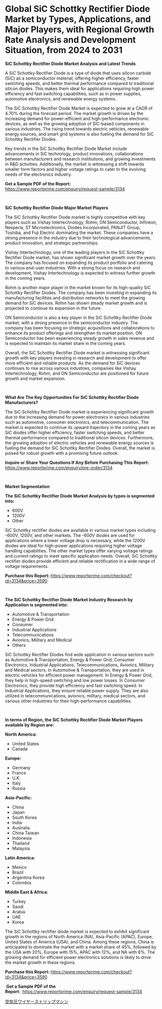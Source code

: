 <p><h1>Global SiC Schottky Rectifier Diode Market by Types, Applications, and Major Players, with Regional Growth Rate Analysis and Development Situation, from 2024 to 2031</h1></p><p><strong>SiC Schottky Rectifier Diode Market Analysis and Latest Trends</strong></p>
<p><p>A SiC Schottky Rectifier Diode is a type of diode that uses silicon carbide (SiC) as a semiconductor material, offering higher efficiency, faster switching speeds, and better thermal performance compared to traditional silicon diodes. This makes them ideal for applications requiring high power efficiency and fast switching capabilities, such as in power supplies, automotive electronics, and renewable energy systems.</p><p>The SiC Schottky Rectifier Diode Market is expected to grow at a CAGR of 4.70% during the forecast period. The market growth is driven by the increasing demand for power-efficient and high-performance electronic devices, as well as the growing adoption of SiC-based components in various industries. The rising trend towards electric vehicles, renewable energy sources, and smart grid systems is also fueling the demand for SiC Schottky Rectifier Diodes.</p><p>Key trends in the SiC Schottky Rectifier Diode Market include advancements in SiC technology, product innovations, collaborations between manufacturers and research institutions, and growing investments in R&D activities. Additionally, the market is witnessing a shift towards smaller form factors and higher voltage ratings to cater to the evolving needs of the electronics industry.</p></p>
<p><strong>Get a Sample PDF of the Report:&nbsp;</strong> <a href="https://www.reportprime.com/enquiry/request-sample/3134">https://www.reportprime.com/enquiry/request-sample/3134</a></p>
<p>&nbsp;</p>
<p><strong>SiC Schottky Rectifier Diode Major Market Players</strong></p>
<p><p>The SiC Schottky Rectifier Diode market is highly competitive with key players such as Vishay Intertechnology, Rohm, ON Semiconductor, Infineon, Nexperia, ST Microelectronics, Diodes Incorporated, PANJIT Group, Toshiba, and Fuji Electric dominating the market. These companies have a strong presence in the industry due to their technological advancements, product innovation, and strategic partnerships.</p><p>Vishay Intertechnology, one of the leading players in the SiC Schottky Rectifier Diode market, has shown significant market growth over the years. The company has focused on expanding its product portfolio and catering to various end-user industries. With a strong focus on research and development, Vishay Intertechnology is expected to witness further growth in the coming years.</p><p>Rohm is another major player in the market known for its high-quality SiC Schottky Rectifier Diodes. The company has been investing in expanding its manufacturing facilities and distribution networks to meet the growing demand for SiC devices. Rohm has shown steady market growth and is projected to continue its expansion in the future.</p><p>ON Semiconductor is also a key player in the SiC Schottky Rectifier Diode market, with a strong presence in the semiconductor industry. The company has been focusing on strategic acquisitions and collaborations to enhance its product offerings and strengthen its market position. ON Semiconductor has been experiencing steady growth in sales revenue and is expected to maintain its market share in the coming years.</p><p>Overall, the SiC Schottky Rectifier Diode market is witnessing significant growth with key players investing in research and development to offer more efficient and reliable products. As the demand for SiC devices continues to rise across various industries, companies like Vishay Intertechnology, Rohm, and ON Semiconductor are positioned for future growth and market expansion.</p></p>
<p>&nbsp;</p>
<p><strong>What Are The Key Opportunities For SiC Schottky Rectifier Diode Manufacturers?</strong></p>
<p><p>The SiC Schottky Rectifier Diode market is experiencing significant growth due to the increasing demand for power electronics in various industries such as automotive, consumer electronics, and telecommunication. The market is expected to continue its upward trajectory in the coming years as SiC diodes offer higher efficiency, faster switching speeds, and better thermal performance compared to traditional silicon devices. Furthermore, the growing adoption of electric vehicles and renewable energy sources is fueling the demand for SiC Schottky Rectifier Diodes. Overall, the market is poised for robust growth with a promising future outlook.</p></p>
<p><strong>Inquire or Share Your Questions If Any Before Purchasing This Report:</strong> <a href="https://www.reportprime.com/enquiry/pre-order/3134">https://www.reportprime.com/enquiry/pre-order/3134</a></p>
<p>&nbsp;</p>
<p><strong>Market Segmentation</strong></p>
<p><strong>The SiC Schottky Rectifier Diode Market Analysis by types is segmented into:</strong></p>
<p><ul><li>600V</li><li>1200V</li><li>Other</li></ul></p>
<p><p>SiC Schottky rectifier diodes are available in various market types including -600V, 1200V, and other markets. The -600V diodes are used for applications where a lower voltage drop is necessary, while the 1200V diodes are ideal for high-power applications requiring higher voltage handling capabilities. The other market types offer varying voltage ratings and current ratings to meet specific application needs. Overall, SiC Schottky rectifier diodes provide efficient and reliable rectification in a wide range of voltage requirements.</p></p>
<p><strong>Purchase this Report:&nbsp;</strong><a href="https://www.reportprime.com/checkout?id=3134&price=3590">https://www.reportprime.com/checkout?id=3134&price=3590</a></p>
<p>&nbsp;</p>
<p><strong>The SiC Schottky Rectifier Diode Market Industry Research by Application is segmented into:</strong></p>
<p><ul><li>Automotive & Transportation</li><li>Energy & Power Grid</li><li>Consumer</li><li>Industrial Applications</li><li>Telecommunications</li><li>Avionics, Military and Medical</li><li>Others</li></ul></p>
<p><p>SiC Schottky Rectifier Diodes find wide application in various sectors such as Automotive & Transportation, Energy & Power Grid, Consumer Electronics, Industrial Applications, Telecommunications, Avionics, Military and Medical sectors. In Automotive & Transportation, they are used in electric vehicles for efficient power management. In Energy & Power Grid, they help in high-speed switching and low power losses. In Consumer Electronics, they provide high efficiency and fast switching speed. In Industrial Applications, they ensure reliable power supply. They are also utilized in telecommunications, avionics, military, medical sectors, and various other industries for their high-performance capabilities.</p></p>
<p>&nbsp;</p>
<p><strong>In terms of Region, the SiC Schottky Rectifier Diode Market Players available by Region are:</strong></p>
<p>
    <p> <strong> North America: </strong>
        <ul>
            <li>United States</li>
            <li>Canada</li>
        </ul>
        </p> 
    <p> <strong> Europe: </strong>
        <ul>
            <li>Germany</li>
            <li>France</li>
            <li>U.K.</li>
            <li>Italy</li>
            <li>Russia</li>
        </ul>
        </p> 
    <p> <strong> Asia-Pacific: </strong>
        <ul>
            <li>China</li>
            <li>Japan</li>
            <li>South Korea</li>
            <li>India</li>
            <li>Australia</li>
            <li>China Taiwan</li>
            <li>Indonesia</li>
            <li>Thailand</li>
            <li>Malaysia</li>
        </ul>
        </p> 
    <p> <strong> Latin America: </strong>
        <ul>
            <li>Mexico</li>
            <li>Brazil</li>
            <li>Argentina Korea</li>
            <li>Colombia</li>
        </ul>
        </p> 
    <p> <strong> Middle East & Africa: </strong>
        <ul>
            <li>Turkey</li>
            <li>Saudi</li>
            <li>Arabia</li>
            <li>UAE</li>
            <li>Korea</li>
        </ul>
    </p>
    </p>
<p><p>The SiC Schottky rectifier diode market is expected to exhibit significant growth in the regions of North America (NA), Asia-Pacific (APAC), Europe, United States of America (USA), and China. Among these regions, China is anticipated to dominate the market with a market share of 45%, followed by the USA with 20%, Europe with 15%, APAC with 12%, and NA with 8%. The growing demand for efficient power electronics solutions is likely to drive the market growth in these regions.</p></p>
<p><strong>Purchase this Report: </strong><a href="https://www.reportprime.com/checkout?id=3134&price=3590">https://www.reportprime.com/checkout?id=3134&price=3590</a></p>
<p>&nbsp;<strong>Get a Sample PDF of the Report:&nbsp;&nbsp;</strong><a href="https://www.reportprime.com/enquiry/request-sample/3134">https://www.reportprime.com/enquiry/request-sample/3134</a></p>
<p><strong></strong></p>
<p><p><a href="https://github.com/one-cool-chick/Market-Research-Report-List-1/blob/main/511383413207.md">空気圧ワイヤーストリップマシン</a></p></p>